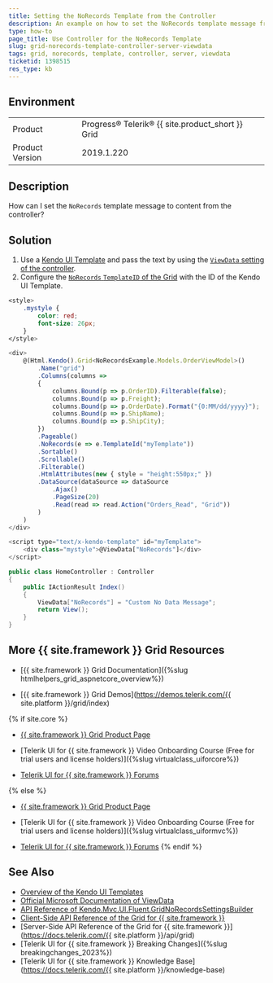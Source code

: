 ```yaml
---
title: Setting the NoRecords Template from the Controller
description: An example on how to set the NoRecords template message from the server in the {{ site.product }} Grid.
type: how-to
page_title: Use Controller for the NoRecords Template
slug: grid-norecords-template-controller-server-viewdata
tags: grid, norecords, template, controller, server, viewdata
ticketid: 1398515
res_type: kb
---
```


## Environment

<table>
 <tr>
  <td>Product</td>
  <td>Progress® Telerik® {{ site.product_short }} Grid</td>
 </tr>
  <td>Product Version</td>
  <td>2019.1.220</td>
 </tr>
</table>

## Description

How can I set the `NoRecords` template message to content from the controller?

## Solution

1. Use a [Kendo UI Template](https://docs.telerik.com/kendo-ui/framework/templates/overview.html) and pass the text by using the [`ViewData` setting of the controller](https://docs.microsoft.com/en-us/dotnet/api/microsoft.aspnetcore.mvc.controller.viewdata?view=aspnetcore-2.2).
1. Configure the [`NoRecords` `TemplateID` of the Grid](https://docs.telerik.com/aspnet-core/api/Kendo.Mvc.UI.Fluent/GridNoRecordsSettingsBuilder) with the ID of the Kendo UI Template.

```css
<style>
    .mystyle {
        color: red;
        font-size: 26px;
    }
</style>
```

```javascript
<div>
    @(Html.Kendo().Grid<NoRecordsExample.Models.OrderViewModel>()
        .Name("grid")
        .Columns(columns =>
        {
            columns.Bound(p => p.OrderID).Filterable(false);
            columns.Bound(p => p.Freight);
            columns.Bound(p => p.OrderDate).Format("{0:MM/dd/yyyy}");
            columns.Bound(p => p.ShipName);
            columns.Bound(p => p.ShipCity);
        })
        .Pageable()
        .NoRecords(e => e.TemplateId("myTemplate"))
        .Sortable()
        .Scrollable()
        .Filterable()
        .HtmlAttributes(new { style = "height:550px;" })
        .DataSource(dataSource => dataSource
            .Ajax()
            .PageSize(20)
            .Read(read => read.Action("Orders_Read", "Grid"))
        )
    )
</div>

<script type="text/x-kendo-template" id="myTemplate">
    <div class="mystyle">@ViewData["NoRecords"]</div>
</script>
```

```c#
public class HomeController : Controller
{
    public IActionResult Index()
    {
        ViewData["NoRecords"] = "Custom No Data Message";
        return View();
    }
}
```

## More {{ site.framework }} Grid Resources

* [{{ site.framework }} Grid Documentation]({%slug htmlhelpers_grid_aspnetcore_overview%})

* [{{ site.framework }} Grid Demos](https://demos.telerik.com/{{ site.platform }}/grid/index)

{% if site.core %}
* [{{ site.framework }} Grid Product Page](https://www.telerik.com/aspnet-core-ui/grid)

* [Telerik UI for {{ site.framework }} Video Onboarding Course (Free for trial users and license holders)]({%slug virtualclass_uiforcore%})

* [Telerik UI for {{ site.framework }} Forums](https://www.telerik.com/forums/aspnet-core-ui)

{% else %}
* [{{ site.framework }} Grid Product Page](https://www.telerik.com/aspnet-mvc/grid)

* [Telerik UI for {{ site.framework }} Video Onboarding Course (Free for trial users and license holders)]({%slug virtualclass_uiformvc%})

* [Telerik UI for {{ site.framework }} Forums](https://www.telerik.com/forums/aspnet-mvc)
{% endif %}

## See Also

* [Overview of the Kendo UI Templates](https://docs.telerik.com/kendo-ui/framework/templates/overview.html)
* [Official Microsoft Documentation of ViewData](https://docs.microsoft.com/en-us/dotnet/api/microsoft.aspnetcore.mvc.controller.viewdata?view=aspnetcore-2.2)
* [API Reference of Kendo.Mvc.UI.Fluent.GridNoRecordsSettingsBuilder](https://docs.telerik.com/aspnet-core/api/kendo.mvc.ui.fluent/gridnorecordssettingsbuilder)
* [Client-Side API Reference of the Grid for {{ site.framework }}](https://docs.telerik.com/kendo-ui/api/javascript/ui/grid)
* [Server-Side API Reference of the Grid for {{ site.framework }}](https://docs.telerik.com/{{ site.platform }}/api/grid)
* [Telerik UI for {{ site.framework }} Breaking Changes]({%slug breakingchanges_2023%})
* [Telerik UI for {{ site.framework }} Knowledge Base](https://docs.telerik.com/{{ site.platform }}/knowledge-base)
